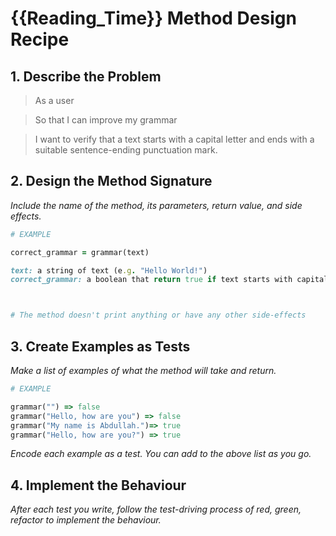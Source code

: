 # {{Reading_Time}} Method Design Recipe

## 1. Describe the Problem


> As a user

> So that I can improve my grammar

> I want to verify that a text starts with a capital letter and ends with a suitable sentence-ending punctuation mark.


## 2. Design the Method Signature

_Include the name of the method, its parameters, return value, and side effects._

```ruby
# EXAMPLE

correct_grammar = grammar(text)

text: a string of text (e.g. "Hello World!")
correct_grammar: a boolean that return true if text starts with capital letter and end with right puncuation mark.



# The method doesn't print anything or have any other side-effects
```

## 3. Create Examples as Tests

_Make a list of examples of what the method will take and return._

```ruby
# EXAMPLE

grammar("") => false 
grammar("Hello, how are you") => false
grammar("My name is Abdullah.")=> true
grammar("Hello, how are you?") => true


```

_Encode each example as a test. You can add to the above list as you go._

## 4. Implement the Behaviour

_After each test you write, follow the test-driving process of red, green, refactor to implement the behaviour._
